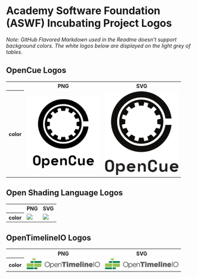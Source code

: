 # Academy Software Foundation (ASWF) Incubating Project Logos

*Note: GitHub Flavored Markdown used in the Readme doesn't support background colors. The white logos below are displayed on the light grey of tables.*

## OpenCue Logos

<table>
    <tr>
        <th></th>
        <th>PNG</th>
        <th>SVG</th>
    </tr>
    <tr>
        <th>color</th>
        <td><img src="/projects/opencue/opencue-color.png" width="200"></td>
        <td><img src="/projects/opencue/opencue-color.svg" width="200"></td>
    </tr>
    <!-- <tr>
        <th>black</th>
        <td><img src="/projects/opencue/opencue-black.png" width="200"></td>
        <td><img src="/projects/opencue/opencue-black.svg" width="200"></td>
    </tr>
    <tr>
        <th>white</th>
        <td><img src="/projects/opencue/opencue-white.png" width="200"></td>
        <td><img src="/projects/opencue/opencue-white.svg" width="200"></td>
    </tr> -->
</table>

## Open Shading Language Logos

<table>
    <tr>
        <th></th>
        <th>PNG</th>
        <th>SVG</th>
    </tr>
    <tr>
        <th>color</th>
        <td><img src="/projects/openshadlinglanguage/openshadlinglanguage-color.png" width="200"></td>
        <td><img src="/projects/openshadlinglanguage/openshadlinglanguage-color.svg" width="200"></td>
    </tr>
    <!-- <tr>
        <th>black</th>
        <td><img src="/projects/openshadlinglanguage/openshadlinglanguage-black.png" width="200"></td>
        <td><img src="/projects/openshadlinglanguage/openshadlinglanguage-black.svg" width="200"></td>
    </tr>
    <tr>
        <th>white</th>
        <td><img src="/projects/openshadlinglanguage/openshadlinglanguage-white.png" width="200"></td>
        <td><img src="/projects/openshadlinglanguage/openshadlinglanguage-white.svg" width="200"></td>
    </tr> -->
</table>

## OpenTimelineIO Logos

<table>
    <tr>
        <th></th>
        <th>PNG</th>
        <th>SVG</th>
    </tr>
    <tr>
        <th>color</th>
        <td><img src="/projects/opentimelineio/opentimelineio-color.png" width="200"></td>
        <td><img src="/projects/opentimelineio/opentimelineio-color.svg" width="200"></td>
    </tr>
    <!-- <tr>
        <th>black</th>
        <td><img src="/projects/opentimelineio/opentimelineio-black.png" width="200"></td>
        <td><img src="/projects/opentimelineio/opentimelineio-black.svg" width="200"></td>
    </tr>
    <tr>
        <th>white</th>
        <td><img src="/projects/opentimelineio/opentimelineio-white.png" width="200"></td>
        <td><img src="/projects/opentimelineio/opentimelineio-white.svg" width="200"></td>
    </tr> -->
</table>
